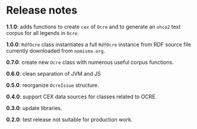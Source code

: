 # Release notes

**1.1.0**: adds functions to create `cex` of `Ocre` and to generate an `ohco2` text corpus for all legends in `Ocre`.

**1.0.0**: `RdfOcre` class instantiates a full `RdfOcre` instance from RDF source file currently downloaded from `nomisma.org`.

**0.7.0**: create new `Ocre` class with numerous useful corpus functions.

**0.6.0**: clean separation of JVM and JS


**0.5.0**: reorganize `OcreIssue` structure.


**0.4.0**: support CEX data sources for classes related to OCRE.

**0.3.0**:  update libraries.

**0.2.0**:  test release not suitable for production work.
